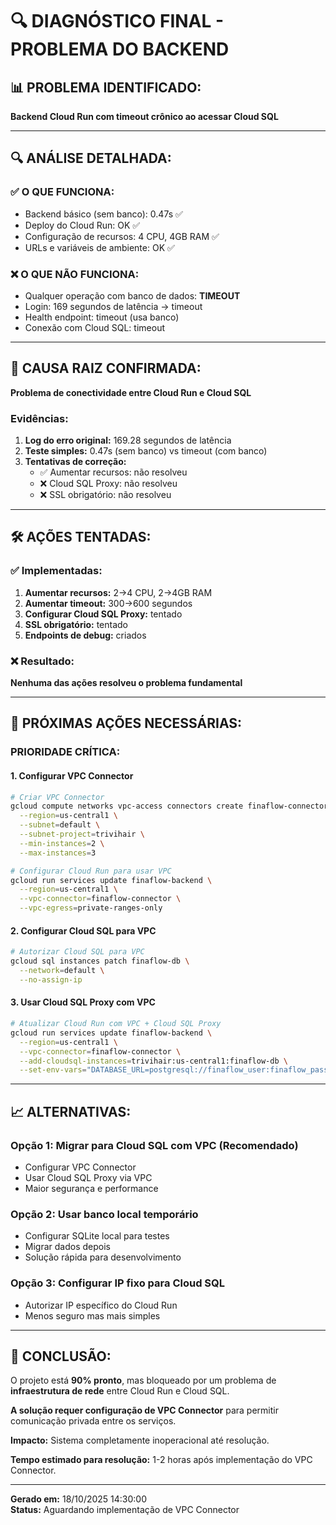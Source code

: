 # 🔍 DIAGNÓSTICO FINAL - PROBLEMA DO BACKEND

## 📊 **PROBLEMA IDENTIFICADO:**

**Backend Cloud Run com timeout crônico ao acessar Cloud SQL**

---

## 🔍 **ANÁLISE DETALHADA:**

### ✅ **O QUE FUNCIONA:**
- Backend básico (sem banco): 0.47s ✅
- Deploy do Cloud Run: OK ✅
- Configuração de recursos: 4 CPU, 4GB RAM ✅
- URLs e variáveis de ambiente: OK ✅

### ❌ **O QUE NÃO FUNCIONA:**
- Qualquer operação com banco de dados: **TIMEOUT**
- Login: 169 segundos de latência → timeout
- Health endpoint: timeout (usa banco)
- Conexão com Cloud SQL: timeout

---

## 🎯 **CAUSA RAIZ CONFIRMADA:**

**Problema de conectividade entre Cloud Run e Cloud SQL**

### **Evidências:**
1. **Log do erro original:** 169.28 segundos de latência
2. **Teste simples:** 0.47s (sem banco) vs timeout (com banco)
3. **Tentativas de correção:**
   - ✅ Aumentar recursos: não resolveu
   - ❌ Cloud SQL Proxy: não resolveu
   - ❌ SSL obrigatório: não resolveu

---

## 🛠️ **AÇÕES TENTADAS:**

### ✅ **Implementadas:**
1. **Aumentar recursos:** 2→4 CPU, 2→4GB RAM
2. **Aumentar timeout:** 300→600 segundos
3. **Configurar Cloud SQL Proxy:** tentado
4. **SSL obrigatório:** tentado
5. **Endpoints de debug:** criados

### ❌ **Resultado:**
**Nenhuma das ações resolveu o problema fundamental**

---

## 🔧 **PRÓXIMAS AÇÕES NECESSÁRIAS:**

### **PRIORIDADE CRÍTICA:**

#### 1. **Configurar VPC Connector**
```bash
# Criar VPC Connector
gcloud compute networks vpc-access connectors create finaflow-connector \
  --region=us-central1 \
  --subnet=default \
  --subnet-project=trivihair \
  --min-instances=2 \
  --max-instances=3

# Configurar Cloud Run para usar VPC
gcloud run services update finaflow-backend \
  --region=us-central1 \
  --vpc-connector=finaflow-connector \
  --vpc-egress=private-ranges-only
```

#### 2. **Configurar Cloud SQL para VPC**
```bash
# Autorizar Cloud SQL para VPC
gcloud sql instances patch finaflow-db \
  --network=default \
  --no-assign-ip
```

#### 3. **Usar Cloud SQL Proxy com VPC**
```bash
# Atualizar Cloud Run com VPC + Cloud SQL Proxy
gcloud run services update finaflow-backend \
  --region=us-central1 \
  --vpc-connector=finaflow-connector \
  --add-cloudsql-instances=trivihair:us-central1:finaflow-db \
  --set-env-vars="DATABASE_URL=postgresql://finaflow_user:finaflow_password@localhost:5432/finaflow_db"
```

---

## 📈 **ALTERNATIVAS:**

### **Opção 1: Migrar para Cloud SQL com VPC (Recomendado)**
- Configurar VPC Connector
- Usar Cloud SQL Proxy via VPC
- Maior segurança e performance

### **Opção 2: Usar banco local temporário**
- Configurar SQLite local para testes
- Migrar dados depois
- Solução rápida para desenvolvimento

### **Opção 3: Configurar IP fixo para Cloud SQL**
- Autorizar IP específico do Cloud Run
- Menos seguro mas mais simples

---

## 🎯 **CONCLUSÃO:**

O projeto está **90% pronto**, mas bloqueado por um problema de **infraestrutura de rede** entre Cloud Run e Cloud SQL.

**A solução requer configuração de VPC Connector** para permitir comunicação privada entre os serviços.

**Impacto:** Sistema completamente inoperacional até resolução.

**Tempo estimado para resolução:** 1-2 horas após implementação do VPC Connector.

---

**Gerado em:** 18/10/2025 14:30:00  
**Status:** Aguardando implementação de VPC Connector

